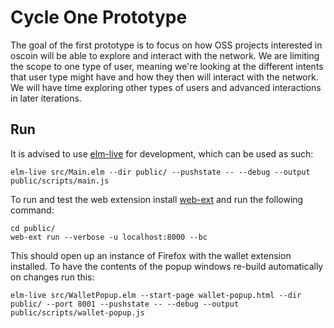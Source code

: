 # Cycle One Prototype

The goal of the first prototype is to focus on how OSS projects interested in
oscoin will be able to explore and interact with the network. We are limiting
the scope to one type of user, meaning we're looking at the different intents
that user type might have and how they then will interact with the network. We
will have time exploring other types of users and advanced interactions in
later iterations.

## Run

It is advised to use [elm-live](https://github.com/wking-io/elm-live) for
development, which can be used as such:

```
elm-live src/Main.elm --dir public/ --pushstate -- --debug --output public/scripts/main.js
```

To run and test the web extension install
[web-ext](https://github.com/mozilla/web-ext) and run the following command:

```
cd public/
web-ext run --verbose -u localhost:8000 --bc
```

This should open up an instance of Firefox with the wallet extension installed.
To have the contents of the popup windows re-build automatically on changes
run this:

```
elm-live src/WalletPopup.elm --start-page wallet-popup.html --dir public/ --port 8001 --pushstate -- --debug --output public/scripts/wallet-popup.js
```
